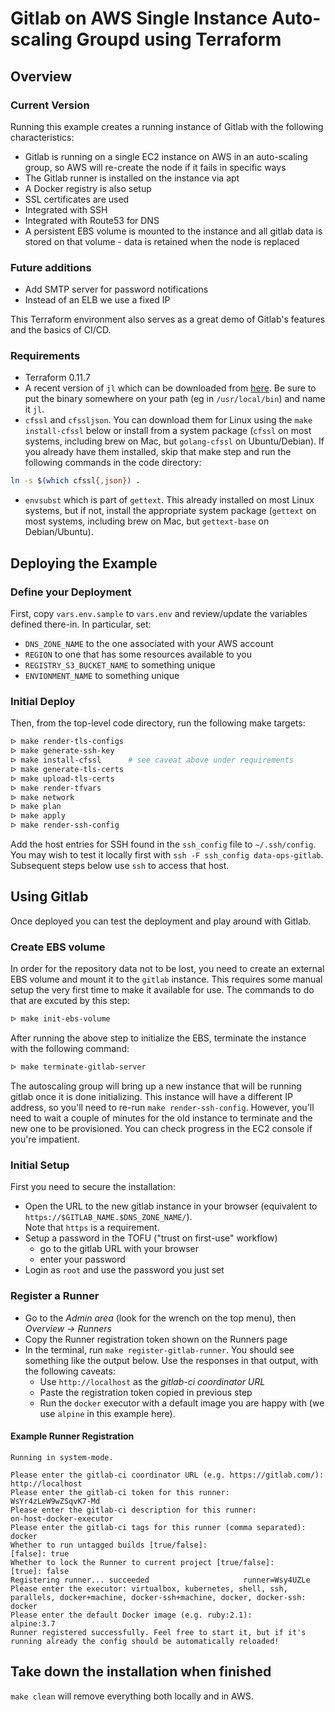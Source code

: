 # Gitlab on AWS Single Instance Auto-scaling Groupd using Terraform

## Overview

### Current Version
Running this example creates a running instance of Gitlab with the following characteristics:

* Gitlab is running on a single EC2 instance on AWS in an auto-scaling group, so AWS will re-create the node if it fails in specific ways
* The Gitlab runner is installed on the instance via apt
* A Docker registry is also setup
* SSL certificates are used
* Integrated with SSH
* Integrated with Route53 for DNS
* A persistent EBS volume is mounted to the instance and all gitlab data is stored on that volume - data is retained when the node is replaced

### Future additions
* Add SMTP server for password notifications
* Instead of an ELB we use a fixed IP

This Terraform environment also serves as a great demo of Gitlab's features and the basics of CI/CD. 

### Requirements
- Terraform 0.11.7
- A recent version of `jl` which can be downloaded from [here](https://github.com/chrisdone/jl/releases). Be sure to put the binary somewhere on your path (eg in `/usr/local/bin`) and name it `jl`.
- `cfssl` and `cfssljson`. You can download them for Linux using the `make install-cfssl` below or install from a system package (`cfssl` on most systems, including brew on Mac, but `golang-cfssl` on Ubuntu/Debian). If you already have them installed, skip that make step and run the following commands in the code directory:
```bash
ln -s $(which cfssl{,json}) .
```
* `envsubst` which is part of `gettext`. This already installed on most Linux systems, but if not, install the appropriate system package (`gettext` on most systems, including brew on Mac, but `gettext-base` on Debian/Ubuntu).

## Deploying the Example

### Define your Deployment
First, copy `vars.env.sample` to `vars.env` and review/update the variables defined there-in. In particular, set:

* `DNS_ZONE_NAME` to the one associated with your AWS account
* `REGION` to one that has some resources available to you
* `REGISTRY_S3_BUCKET_NAME` to something unique
* `ENVIONMENT_NAME` to something unique

### Initial Deploy
Then, from the top-level code directory, run the following make targets:

```bash
ᐅ make render-tls-configs
ᐅ make generate-ssh-key
ᐅ make install-cfssl      # see caveat above under requirements
ᐅ make generate-tls-certs
ᐅ make upload-tls-certs
ᐅ make render-tfvars
ᐅ make network
ᐅ make plan
ᐅ make apply
ᐅ make render-ssh-config
```
Add the host entries for SSH found in the `ssh_config` file to `~/.ssh/config`.
You may wish to test it locally first with `ssh -F ssh_config data-ops-gitlab`. Subsequent steps below use `ssh` to access that host.

## Using Gitlab
Once deployed you can test the deployment and play around with Gitlab.

### Create EBS volume
In order for the repository data not to be lost, you need to create an external EBS volume and mount it to the `gitlab` instance. This requires some manual setup the very first time to make it available for use. The commands to do that are excuted by this step:

```bash
ᐅ make init-ebs-volume
```

After running the above step to initialize the EBS, terminate the instance with the following command:

```bash
ᐅ make terminate-gitlab-server
```
The autoscaling group will bring up a new instance that will be running gitlab once it is done initializing. This instance will have a different IP address, so you'll need to re-run `make render-ssh-config`. However, you'll need to wait a couple of minutes for the old instance to terminate and the new one to be provisioned. You can check progress in the EC2 console if you're impatient.

### Initial Setup
First you need to secure the installation:
* Open the URL to the new gitlab instance in your browser
  (equivalent to `https://$GITLAB_NAME.$DNS_ZONE_NAME/`).  
  Note that `https` is a requirement.
* Setup a password in the TOFU ("trust on first-use" workflow)
    * go to the gitlab URL with your browser
    * enter your password
* Login as `root` and use the password you just set

### Register a Runner
* Go to the *Admin area* (look for the wrench on the top menu), then *Overview -> Runners*
* Copy the Runner registration token shown on the Runners page
* In the terminal, run `make register-gitlab-runner`. You should see something like the output below. Use the responses in that output, with the following caveats:
    * Use `http://localhost` as the _gitlab-ci coordinator URL_
    * Paste the registration token copied in previous step
    * Run the `docker` executor with a default image you are happy with (we use `alpine` in this example here).

#### Example Runner Registration
```
Running in system-mode.                            
                                                   
Please enter the gitlab-ci coordinator URL (e.g. https://gitlab.com/):
http://localhost
Please enter the gitlab-ci token for this runner:
WsYr4zLeW9wZSqvK7-Md
Please enter the gitlab-ci description for this runner:
on-host-docker-executor
Please enter the gitlab-ci tags for this runner (comma separated):
docker
Whether to run untagged builds [true/false]:
[false]: true
Whether to lock the Runner to current project [true/false]:
[true]: false
Registering runner... succeeded                     runner=Wsy4UZLe
Please enter the executor: virtualbox, kubernetes, shell, ssh, parallels, docker+machine, docker-ssh+machine, docker, docker-ssh:
docker
Please enter the default Docker image (e.g. ruby:2.1):
alpine:3.7
Runner registered successfully. Feel free to start it, but if it's running already the config should be automatically reloaded! 
```

## Take down the installation when finished

`make clean` will remove everything both locally and in AWS.

